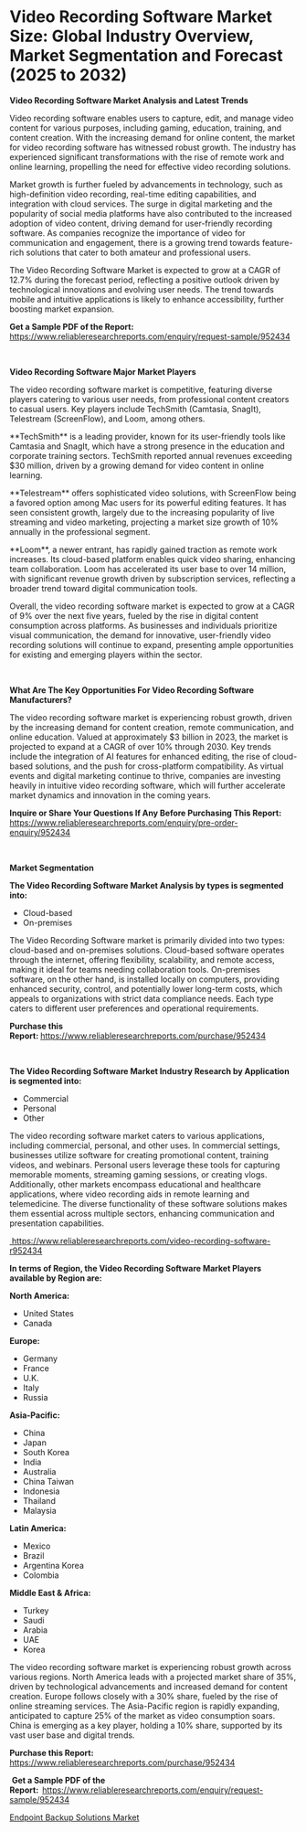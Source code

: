 <p><h1>Video Recording Software Market Size: Global Industry Overview, Market Segmentation and Forecast (2025 to 2032)</h1></p><p><strong>Video Recording Software Market Analysis and Latest Trends</strong></p>
<p><p>Video recording software enables users to capture, edit, and manage video content for various purposes, including gaming, education, training, and content creation. With the increasing demand for online content, the market for video recording software has witnessed robust growth. The industry has experienced significant transformations with the rise of remote work and online learning, propelling the need for effective video recording solutions.</p><p>Market growth is further fueled by advancements in technology, such as high-definition video recording, real-time editing capabilities, and integration with cloud services. The surge in digital marketing and the popularity of social media platforms have also contributed to the increased adoption of video content, driving demand for user-friendly recording software. As companies recognize the importance of video for communication and engagement, there is a growing trend towards feature-rich solutions that cater to both amateur and professional users.</p><p>The Video Recording Software Market is expected to grow at a CAGR of 12.7% during the forecast period, reflecting a positive outlook driven by technological innovations and evolving user needs. The trend towards mobile and intuitive applications is likely to enhance accessibility, further boosting market expansion.</p></p>
<p><strong>Get a Sample PDF of the Report:&nbsp;</strong> <a href="https://www.reliableresearchreports.com/enquiry/request-sample/952434?utm_campaign=2984&utm_medium=2&utm_source=Github&utm_content=ia&utm_term=06032025&utm_id=video-recording-software">https://www.reliableresearchreports.com/enquiry/request-sample/952434</a></p>
<p>&nbsp;</p>
<p><strong>Video Recording Software Major Market Players</strong></p>
<p><p>The video recording software market is competitive, featuring diverse players catering to various user needs, from professional content creators to casual users. Key players include TechSmith (Camtasia, SnagIt), Telestream (ScreenFlow), and Loom, among others.</p><p>**TechSmith** is a leading provider, known for its user-friendly tools like Camtasia and SnagIt, which have a strong presence in the education and corporate training sectors. TechSmith reported annual revenues exceeding $30 million, driven by a growing demand for video content in online learning.</p><p>**Telestream** offers sophisticated video solutions, with ScreenFlow being a favored option among Mac users for its powerful editing features. It has seen consistent growth, largely due to the increasing popularity of live streaming and video marketing, projecting a market size growth of 10% annually in the professional segment.</p><p>**Loom**, a newer entrant, has rapidly gained traction as remote work increases. Its cloud-based platform enables quick video sharing, enhancing team collaboration. Loom has accelerated its user base to over 14 million, with significant revenue growth driven by subscription services, reflecting a broader trend toward digital communication tools.</p><p>Overall, the video recording software market is expected to grow at a CAGR of 9% over the next five years, fueled by the rise in digital content consumption across platforms. As businesses and individuals prioritize visual communication, the demand for innovative, user-friendly video recording solutions will continue to expand, presenting ample opportunities for existing and emerging players within the sector.</p></p>
<p>&nbsp;</p>
<p><strong>What Are The Key Opportunities For Video Recording Software Manufacturers?</strong></p>
<p><p>The video recording software market is experiencing robust growth, driven by the increasing demand for content creation, remote communication, and online education. Valued at approximately $3 billion in 2023, the market is projected to expand at a CAGR of over 10% through 2030. Key trends include the integration of AI features for enhanced editing, the rise of cloud-based solutions, and the push for cross-platform compatibility. As virtual events and digital marketing continue to thrive, companies are investing heavily in intuitive video recording software, which will further accelerate market dynamics and innovation in the coming years.</p></p>
<p><strong>Inquire or Share Your Questions If Any Before Purchasing This Report:</strong> <a href="https://www.reliableresearchreports.com/enquiry/pre-order-enquiry/952434?utm_campaign=2984&utm_medium=2&utm_source=Github&utm_content=ia&utm_term=06032025&utm_id=video-recording-software">https://www.reliableresearchreports.com/enquiry/pre-order-enquiry/952434</a></p>
<p>&nbsp;</p>
<p><strong>Market Segmentation</strong></p>
<p><strong>The Video Recording Software Market Analysis by types is segmented into:</strong></p>
<p><ul><li>Cloud-based</li><li>On-premises</li></ul></p>
<p><p>The Video Recording Software market is primarily divided into two types: cloud-based and on-premises solutions. Cloud-based software operates through the internet, offering flexibility, scalability, and remote access, making it ideal for teams needing collaboration tools. On-premises software, on the other hand, is installed locally on computers, providing enhanced security, control, and potentially lower long-term costs, which appeals to organizations with strict data compliance needs. Each type caters to different user preferences and operational requirements.</p></p>
<p><strong>Purchase this Report:&nbsp;</strong><a href="https://www.reliableresearchreports.com/purchase/952434?utm_campaign=2984&utm_medium=2&utm_source=Github&utm_content=ia&utm_term=06032025&utm_id=video-recording-software">https://www.reliableresearchreports.com/purchase/952434</a></p>
<p>&nbsp;</p>
<p><strong>The Video Recording Software Market Industry Research by Application is segmented into:</strong></p>
<p><ul><li>Commercial</li><li>Personal</li><li>Other</li></ul></p>
<p><p>The video recording software market caters to various applications, including commercial, personal, and other uses. In commercial settings, businesses utilize software for creating promotional content, training videos, and webinars. Personal users leverage these tools for capturing memorable moments, streaming gaming sessions, or creating vlogs. Additionally, other markets encompass educational and healthcare applications, where video recording aids in remote learning and telemedicine. The diverse functionality of these software solutions makes them essential across multiple sectors, enhancing communication and presentation capabilities.</p></p>
<p><a href="https://www.reliableresearchreports.com/video-recording-software-r952434?utm_campaign=2984&utm_medium=2&utm_source=Github&utm_content=ia&utm_term=06032025&utm_id=video-recording-software">&nbsp;https://www.reliableresearchreports.com/video-recording-software-r952434</a></p>
<p><strong>In terms of Region, the Video Recording Software Market Players available by Region are:</strong></p>
<p>
    <p> <strong> North America: </strong>
        <ul>
            <li>United States</li>
            <li>Canada</li>
        </ul>
        </p> 
    <p> <strong> Europe: </strong>
        <ul>
            <li>Germany</li>
            <li>France</li>
            <li>U.K.</li>
            <li>Italy</li>
            <li>Russia</li>
        </ul>
        </p> 
    <p> <strong> Asia-Pacific: </strong>
        <ul>
            <li>China</li>
            <li>Japan</li>
            <li>South Korea</li>
            <li>India</li>
            <li>Australia</li>
            <li>China Taiwan</li>
            <li>Indonesia</li>
            <li>Thailand</li>
            <li>Malaysia</li>
        </ul>
        </p> 
    <p> <strong> Latin America: </strong>
        <ul>
            <li>Mexico</li>
            <li>Brazil</li>
            <li>Argentina Korea</li>
            <li>Colombia</li>
        </ul>
        </p> 
    <p> <strong> Middle East & Africa: </strong>
        <ul>
            <li>Turkey</li>
            <li>Saudi</li>
            <li>Arabia</li>
            <li>UAE</li>
            <li>Korea</li>
        </ul>
    </p>
    </p>
<p><p>The video recording software market is experiencing robust growth across various regions. North America leads with a projected market share of 35%, driven by technological advancements and increased demand for content creation. Europe follows closely with a 30% share, fueled by the rise of online streaming services. The Asia-Pacific region is rapidly expanding, anticipated to capture 25% of the market as video consumption soars. China is emerging as a key player, holding a 10% share, supported by its vast user base and digital trends.</p></p>
<p><strong>Purchase this Report: </strong><a href="https://www.reliableresearchreports.com/purchase/952434?utm_campaign=2984&utm_medium=2&utm_source=Github&utm_content=ia&utm_term=06032025&utm_id=video-recording-software">https://www.reliableresearchreports.com/purchase/952434</a></p>
<p>&nbsp;<strong>Get a Sample PDF of the Report:&nbsp;&nbsp;</strong><a href="https://www.reliableresearchreports.com/enquiry/request-sample/952434?utm_campaign=2984&utm_medium=2&utm_source=Github&utm_content=ia&utm_term=06032025&utm_id=video-recording-software">https://www.reliableresearchreports.com/enquiry/request-sample/952434</a></p>
<p><strong></strong></p>
<p><p><a href="https://github.com/zupankocka/Market-Research-Report-List-1/blob/main/endpoint-backup-solutions-market.md?utm_campaign=2984&utm_medium=2&utm_source=Github&utm_content=ia&utm_term=06032025&utm_id=video-recording-software">Endpoint Backup Solutions Market</a></p></p>